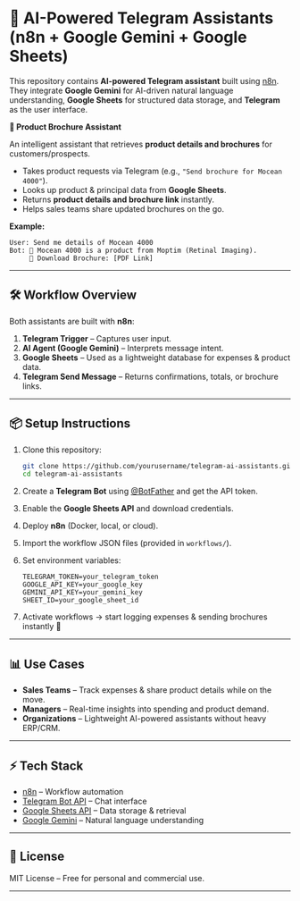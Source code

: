 # 🤖 AI-Powered Telegram Assistants (n8n + Google Gemini + Google Sheets)

This repository contains  **AI-powered Telegram assistant** built using [n8n](https://n8n.io/).
They integrate **Google Gemini** for AI-driven natural language understanding, **Google Sheets** for structured data storage, and **Telegram** as the user interface.

**📄 Product Brochure Assistant**

An intelligent assistant that retrieves **product details and brochures** for customers/prospects.

* Takes product requests via Telegram (e.g., `"Send brochure for Mocean 4000"`).
* Looks up product & principal data from **Google Sheets**.
* Returns **product details and brochure link** instantly.
* Helps sales teams share updated brochures on the go.

**Example:**

```
User: Send me details of Mocean 4000  
Bot: 📄 Mocean 4000 is a product from Moptim (Retinal Imaging).  
     🔗 Download Brochure: [PDF Link]
```

---

## 🛠️ Workflow Overview

Both assistants are built with **n8n**:

1. **Telegram Trigger** – Captures user input.
2. **AI Agent (Google Gemini)** – Interprets message intent.
3. **Google Sheets** – Used as a lightweight database for expenses & product data.
4. **Telegram Send Message** – Returns confirmations, totals, or brochure links.

---

## 📦 Setup Instructions

1. Clone this repository:

   ```bash
   git clone https://github.com/yourusername/telegram-ai-assistants.git
   cd telegram-ai-assistants
   ```

2. Create a **Telegram Bot** using [@BotFather](https://t.me/BotFather) and get the API token.

3. Enable the **Google Sheets API** and download credentials.

4. Deploy **n8n** (Docker, local, or cloud).

5. Import the workflow JSON files (provided in `workflows/`).

6. Set environment variables:

   ```env
   TELEGRAM_TOKEN=your_telegram_token
   GOOGLE_API_KEY=your_google_key
   GEMINI_API_KEY=your_gemini_key
   SHEET_ID=your_google_sheet_id
   ```

7. Activate workflows → start logging expenses & sending brochures instantly 🚀

---

## 📊 Use Cases

* **Sales Teams** – Track expenses & share product details while on the move.
* **Managers** – Real-time insights into spending and product demand.
* **Organizations** – Lightweight AI-powered assistants without heavy ERP/CRM.

---

## ⚡ Tech Stack

* [n8n](https://n8n.io/) – Workflow automation
* [Telegram Bot API](https://core.telegram.org/bots/api) – Chat interface
* [Google Sheets API](https://developers.google.com/sheets/api) – Data storage & retrieval
* [Google Gemini](https://ai.google/) – Natural language understanding

---

## 📜 License

MIT License – Free for personal and commercial use.

---
